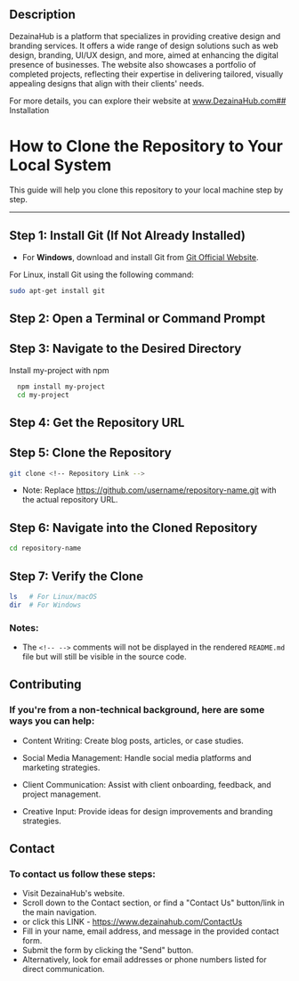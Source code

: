 <!-- Description -->

## Description

DezainaHub is a platform that specializes in providing creative design and branding services. It offers a wide range of design solutions such as web design, branding, UI/UX design, and more, aimed at enhancing the digital presence of businesses. The website also showcases a portfolio of completed projects, reflecting their expertise in delivering tailored, visually appealing designs that align with their clients' needs.

For more details, you can explore their website at www.DezainaHub.com## Installation





<!-- Installation -->



# How to Clone the Repository to Your Local System

This guide will help you clone this repository to your local machine step by step.

---

## Step 1: Install Git (If Not Already Installed)

<!-- Make sure Git is installed on your machine before attempting to clone the repository. -->

- For **Windows**, download and install Git from [Git Official Website](https://git-scm.com/).


For Linux, install Git using the following command:

```bash
sudo apt-get install git
```

## Step 2: Open a Terminal or Command Prompt

<!-- Open a terminal (Linux/macOS) or Command Prompt (Windows). This is where you will run Git commands. -->

## Step 3: Navigate to the Desired Directory

<!-- Navigate to the directory where you want to clone the repository using the `cd` command. -->

Install my-project with npm

```bash
  npm install my-project
  cd my-project
```

## Step 4: Get the Repository URL

<!-- Visit the repository on GitHub, click on the green 'Code' button, and copy the HTTPS or SSH URL. -->

## Step 5: Clone the Repository

<!-- Use the `git clone` command followed by the repository URL to clone it. -->

```bash
git clone <!-- Repository Link -->
```

- Note: Replace https://github.com/username/repository-name.git with the actual repository URL.

## Step 6: Navigate into the Cloned Repository

<!-- After cloning, use the `cd` command to enter the cloned repository directory. -->

```bash 
cd repository-name
```

## Step 7: Verify the Clone

<!-- Use the `ls` (Linux/macOS) or `dir` (Windows) command to check the contents of the repository. -->

```bash 
ls   # For Linux/macOS
dir  # For Windows
```


### Notes:
- The `<!-- -->` comments will not be displayed in the rendered `README.md` file but will still be visible in the source code.





<!-- Contribute -->



## Contributing

### If you're from a non-technical background, here are some ways you can help:

- Content Writing: Create blog posts, articles, or case studies.

- Social Media Management: Handle social media platforms and marketing strategies.

- Client Communication: Assist with client onboarding, feedback, and project management.

- Creative Input: Provide ideas for design improvements and branding strategies.





<!-- Contact Us -->



## Contact

### To contact us follow these steps: 

- Visit DezainaHub's website.
- Scroll down to the Contact section, or find a "Contact Us" button/link in the main navigation.
- or click this LINK - https://www.dezainahub.com/ContactUs 
- Fill in your name, email address, and message in the provided contact form.
- Submit the form by clicking the "Send" button.
- Alternatively, look for email addresses or phone numbers listed for direct communication.
